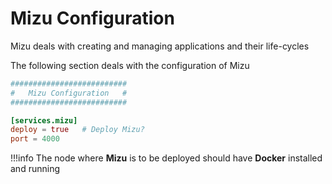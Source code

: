 # Mizu Configuration

Mizu deals with creating and managing applications and their life-cycles

The following section deals with the configuration of Mizu

```toml
##########################
#   Mizu Configuration   #
##########################

[services.mizu]
deploy = true   # Deploy Mizu?
port = 4000
```

!!!info
    The node where **Mizu** is to be deployed should have **Docker** installed and running
